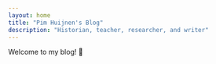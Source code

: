 ```yaml
---
layout: home
title: "Pim Huijnen's Blog"
description: "Historian, teacher, researcher, and writer"
---
```


Welcome to my blog! 📝
